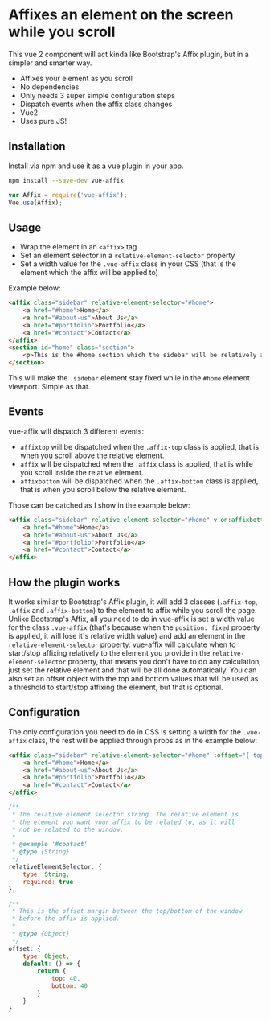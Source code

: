 # Affixes an element on the screen while you scroll
This vue 2 component will act kinda like Bootstrap's Affix plugin, but in a simpler and smarter way.

 - Affixes your element as you scroll
 - No dependencies
 - Only needs 3 super simple configuration steps
 - Dispatch events when the affix class changes
 - Vue2
 - Uses pure JS!

## Installation
Install via npm and use it as a vue plugin in your app.

```bash
npm install --save-dev vue-affix
```
```js
var Affix = require('vue-affix');
Vue.use(Affix);
```

## Usage
 - Wrap the element in an `<affix>` tag
 - Set an element selector in a `relative-element-selector` property
 - Set a width value for the `.vue-affix` class in your CSS (that is the element which the affix will be applied to)

Example below:

```html
<affix class="sidebar" relative-element-selector="#home">
    <a href="#home">Home</a>
    <a href="#about-us">About Us</a>
    <a href="#portfolio">Portfolio</a>
    <a href="#contact">Contact</a>
</affix>
<section id="home" class="section">
    <p>This is the #home section which the sidebar will be relatively affixed!</p>
</section>
```

This will make the `.sidebar` element stay fixed while in the `#home` element viewport. Simple as that.

## Events
vue-affix will dispatch 3 different events:
 - `affixtop` will be dispatched when the `.affix-top` class is applied, that is when you scroll above the relative element.
 - `affix` will be dispatched when the `.affix` class is applied, that is while you scroll inside the relative element.
 - `affixbottom` will be dispatched when the `.affix-bottom` class is applied, that is when you scroll below the relative element.

Those can be catched as I show in the example below:
```html
<affix class="sidebar" relative-element-selector="#home" v-on:affixbottom="yourFunction()">
    <a href="#home">Home</a>
    <a href="#about-us">About Us</a>
    <a href="#portfolio">Portfolio</a>
    <a href="#contact">Contact</a>
</affix>
```

## How the plugin works
It works similar to Bootstrap's Affix plugin, it will add 3 classes (`.affix-top`, `.affix` and `.affix-bottom`) to the element to affix while you scroll the page.
Unlike Bootstrap's Affix, all you need to do in vue-affix is set a width value for the class `.vue-affix` (that's because when the `position: fixed` property is applied, it will lose it's relative width value) and add an element in the `relative-element-selector` property.
vue-affix will calculate when to start/stop affixing relatively to the element you provide in the `relative-element-selector` property, that means you don't have to do any calculation, just set the relative element and that will be all done automatically.
You can also set an offset object with the top and bottom values that will be used as a threshold to start/stop affixing the element, but that is optional.

## Configuration
The only configuration you need to do in CSS is setting a width for the `.vue-affix` class, the rest will be applied through props as in the example below:
``` html
<affix class="sidebar" relative-element-selector="#home" :offset="{ top: 40, bottom: 40}">
    <a href="#home">Home</a>
    <a href="#about-us">About Us</a>
    <a href="#portfolio">Portfolio</a>
    <a href="#contact">Contact</a>
</affix>
```
``` javascript
/**
 * The relative element selector string. The relative element is
 * the element you want your affix to be related to, as it will
 * not be related to the window.
 *
 * @example '#contact'
 * @type {String}
 */
relativeElementSelector: {
    type: String,
    required: true
},

/**
 * This is the offset margin between the top/bottom of the window
 * before the affix is applied.
 *
 * @type {Object}
 */
offset: {
    type: Object,
    default: () => {
        return {
            top: 40,
            bottom: 40
        }
    }
}
```
